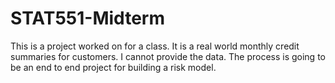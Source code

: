 # STAT551-Midterm

This is a project worked on for a class. It is a real world monthly credit summaries for customers. I cannot provide the data. The process is going to be an end to end project for building a risk model.
